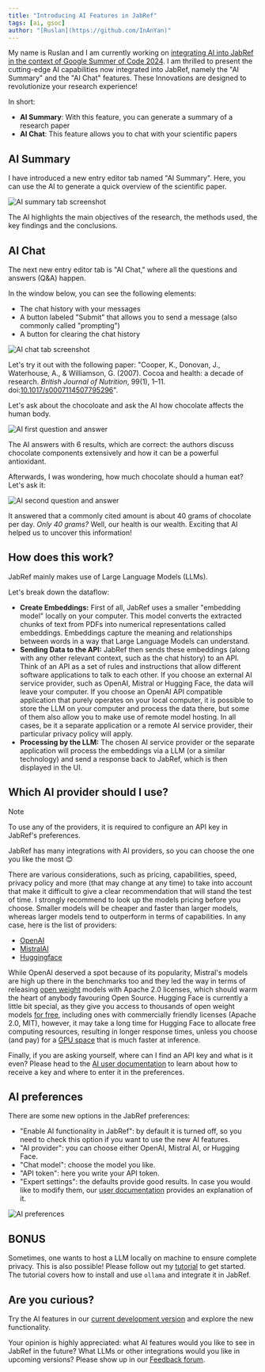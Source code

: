 ```yaml
---
title: "Introducing AI Features in JabRef"
tags: [ai, gsoc]
author: "[Ruslan](https://github.com/InAnYan)"
---
```


My name is Ruslan and I am currently working on [integrating AI into JabRef in the context of Google Summer of Code 2024](https://summerofcode.withgoogle.com/programs/2024/projects/nFxX1kbl). I am thrilled to present the cutting-edge AI capabilities now integrated into JabRef, namely the "AI Summary" and the "AI Chat" features. These Innovations are designed to revolutionize your research experience!

In short:

- **AI Summary**: With this feature, you can generate a summary of a research paper
- **AI Chat**: This feature allows you to chat with your scientific papers

## AI Summary

I have introduced a new entry editor tab named "AI Summary".
Here, you can use the AI to generate a quick overview of the scientific paper.

![AI summary tab screenshot](../img/AiSummary.png)

The AI highlights the main objectives of the research, the methods used, the key findings and the conclusions.

## AI Chat

The next new entry editor tab is "AI Chat," where all the questions and answers (Q&A) happen.

In the window below, you can see the following elements:

- The chat history with your messages
- A button labeled "Submit" that allows you to send a message (also commonly called "prompting")
- A button for clearing the chat history

![AI chat tab screenshot](../img/AiChat.png)

Let's try it out with the following paper: "Cooper, K., Donovan, J., Waterhouse, A., & Williamson, G. (2007). Cocoa and health: a decade of research. *British Journal of Nutrition*, 99(1), 1–11. doi:[10.1017/s0007114507795296](https://doi.org/10.1017/s0007114507795296)".

Let's ask about the chocoloate and ask the AI how chocolate affects the human body.

![AI first question and answer](../img/AiQuestion1.png)

The AI answers with 6 results, which are correct:
the authors discuss chocolate components extensively and how it can be a powerful antioxidant.

Afterwards, I was wondering, how much chocolate should a human eat? Let's ask it:

![AI second question and answer](../img/AiQuestion2.png)

It answered that a commonly cited amount is about 40 grams of chocolate per day.
*Only 40 grams?*
Well, our health is our wealth.
Exciting that AI helped us to uncover this information!

## How does this work?

JabRef mainly makes use of Large Language Models (LLMs).

Let's break down the dataflow:

* **Create Embeddings:** First of all, JabRef uses a smaller "embedding model" locally on your computer. This model converts the extracted chunks of text from PDFs into numerical representations called embeddings. Embeddings capture the meaning and relationships between words in a way that Large Language Models can understand.
* **Sending Data to the API:**  JabRef then sends these embeddings (along with any other relevant context, such as the chat history) to an API. Think of an API as a set of rules and instructions that allow different software applications to talk to each other. If you choose an external AI service provider, such as OpenAI, Mistral or Hugging Face, the data will leave your computer. If you choose an OpenAI API compatible application that purely operates on your local computer, it is possible to store the LLM on your computer and process the data there, but some of them also allow you to make use of remote model hosting. In all cases, be it a separate application or a remote AI service provider, their particular privacy policy will apply.
* **Processing by the LLM:** The chosen AI service provider or the separate application will process the embeddings via a LLM (or a similar technology) and send a response back to JabRef, which is then displayed in the UI.

## Which AI provider should I use?

> [!Note]
> To use any of the providers, it is required to configure an API key in JabRef's preferences.

JabRef has many integrations with AI providers, so you can choose the one you like the most 😊 

There are various considerations, such as pricing, capabilities, speed, privacy policy and more (that may change at any time) to take into account that make it difficult to give a clear recommendation that will stand the test of time. I strongly recommend to look up the models pricing before you choose. Smaller models will be cheaper and faster than larger models, whereas larger models tend to outperform in terms of capabilities. In any case, here is the list of providers:

- [OpenAI](https://platform.openai.com/docs/models)
- [MistralAI](https://docs.mistral.ai/getting-started/models/)
- [Huggingface](https://huggingface.co/models?pipeline_tag=text-generation&sort=trending)

While OpenAI deserved a spot because of its popularity, Mistral's models are high up there in the benchmarks too and they led the way in terms of releasing [open weight](https://github.com/Open-Weights/Definition) models with Apache 2.0 licenses, which should warm the heart of anybody favouring Open Source. Hugging Face is currently a little bit special, as they give you access to thousands of open weight models [for free](https://huggingface.co/docs/api-inference/index), including ones with commercially friendly licenses (Apache 2.0, MIT), however, it may take a long time for Hugging Face to allocate free computing resources, resulting in longer response times, unless you choose (and pay) for a [GPU space](https://huggingface.co/docs/hub/spaces-gpus) that is much faster at inference.

Finally, if you are asking yourself, where can I find an API key and what is it even? Please head to the [AI user documentation](https://docs.jabref.org/ai/ai-providers-and-api-keys) to learn about how to receive a key and where to enter it in the preferences.

## AI preferences

There are some new options in the JabRef preferences:

- "Enable AI functionality in JabRef": by default it is turned off, so you need to check this option if you want to use the new AI features.
- "AI provider": you can choose either OpenAI, Mistral AI, or Hugging Face.
- "Chat model": choose the model you like.
- "API token": here you write your API token.
- "Expert settings": the defaults provide good results. In case you would like to modify them, our [user documentation](https://docs.jabref.org/ai) provides an explanation of it.

![AI preferences](../img/AiPreferences.png)

## BONUS

Sometimes, one wants to host a LLM locally on machine to ensure complete privacy.
This is also possible!
Please follow out my [tutorial](https://docs.jabref.org/ai/local-llm) to get started.
The tutorial covers how to install and use `ollama` and integrate it in JabRef.

## Are you curious?

Try the AI features in our [current development version](https://builds.jabref.org/main/) and explore the new functionality.

Your opinion is highly appreciated:
what AI features would you like to see in JabRef in the future?
What LLMs or other integrations would you like in upcoming versions?
Please show up in our [Feedback forum](https://discourse.jabref.org/c/feedback/3).
